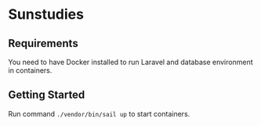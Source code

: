 # Sunstudies

## Requirements
You need to have Docker installed to run Laravel and database environment in containers.

## Getting Started
Run command `./vendor/bin/sail up` to start containers.